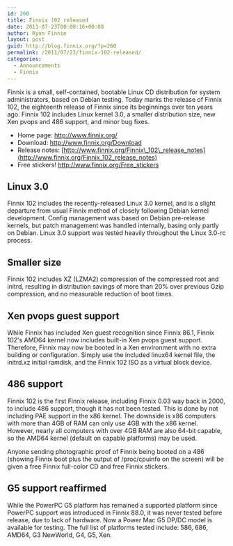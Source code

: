 ```yaml
---
id: 260
title: Finnix 102 released
date: 2011-07-23T00:00:16+00:00
author: Ryan Finnie
layout: post
guid: http://blog.finnix.org/?p=260
permalink: /2011/07/23/finnix-102-released/
categories:
  - Announcements
  - Finnix
---
```

Finnix is a small, self-contained, bootable Linux CD distribution for system administrators, based on Debian testing. Today marks the release of Finnix 102, the eighteenth release of Finnix since its beginnings over ten years ago. Finnix 102 includes Linux kernel 3.0, a smaller distribution size, new Xen pvops and 486 support, and minor bug fixes.

  * Home page: <http://www.finnix.org/>
  * Download: <http://www.finnix.org/Download>
  * Release notes: [http://www.finnix.org/Finnix\_102\_release_notes](http://www.finnix.org/Finnix_102_release_notes)
  * Free stickers! <http://www.finnix.org/Free_stickers>

## Linux 3.0

Finnix 102 includes the recently-released Linux 3.0 kernel, and is a slight departure from usual Finnix method of closely following Debian kernel development. Config management was based on Debian pre-release kernels, but patch management was handled internally, basing only partly on Debian. Linux 3.0 support was tested heavily throughout the Linux 3.0-rc process.

## Smaller size

Finnix 102 includes XZ (LZMA2) compression of the compressed root and initrd, resulting in distribution savings of more than 20% over previous Gzip compression, and no measurable reduction of boot times.

## Xen pvops guest support

While Finnix has included Xen guest recognition since Finnix 86.1, Finnix 102's AMD64 kernel now includes built-in Xen pvops guest support. Therefore, Finnix may now be booted in a Xen environment with no extra building or configuration. Simply use the included linux64 kernel file, the initrd.xz initial ramdisk, and the Finnix 102 ISO as a virtual block device.

## 486 support

Finnix 102 is the first Finnix release, including Finnix 0.03 way back in 2000, to include 486 support, though it has not been tested. This is done by not including PAE support in the x86 kernel. The downside is x86 computers with more than 4GB of RAM can only use 4GB with the x86 kernel. However, nearly all computers with over 4GB RAM are also 64-bit capable, so the AMD64 kernel (default on capable platforms) may be used.

Anyone sending photographic proof of Finnix being booted on a 486 (showing Finnix boot plus the output of /proc/cpuinfo on the screen) will be given a free Finnix full-color CD and free Finnix stickers.

## G5 support reaffirmed

While the PowerPC G5 platform has remained a supported platform since PowerPC support was introduced in Finnix 88.0, it was never tested before release, due to lack of hardware. Now a Power Mac G5 DP/DC model is available for testing. The full list of platforms tested include: 586, 686, AMD64, G3 NewWorld, G4, G5, Xen.
